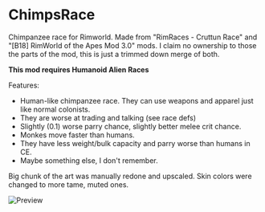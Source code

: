 # ChimpsRace
Chimpanzee race for Rimworld. Made from "RimRaces - Cruttun Race" and "[B18] RimWorld of the Apes Mod 3.0" mods. I claim no ownership to those the parts of the mod, this is just a trimmed down merge of both.

**This mod requires Humanoid Alien Races**

Features:
* Human-like chimpanzee race. They can use weapons and apparel just like normal colonists.
* They are worse at trading and talking (see race defs)
* Slightly (0.1) worse parry chance, slightly better melee crit chance. 
* Monkes move faster than humans.
* They have less weight/bulk capacity and parry worse than humans in CE.
* Maybe something else, I don't remember.

Big chunk of the art was manually redone and upscaled. Skin colors were changed to more tame, muted ones. 

![Preview](https://user-images.githubusercontent.com/54061981/166115175-0eb76678-117a-4b65-9e93-faffe27c33d1.png)

